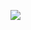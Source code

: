 <p align="left">
    <a href="https://travis-ci.org/ismailatkurt/cash-machine-code-challenge.svg?branch=master" alt="Backers on Open Collective">
        <img src="https://travis-ci.org/ismailatkurt/cash-machine-code-challenge.svg?branch=master" /></a>
</p>